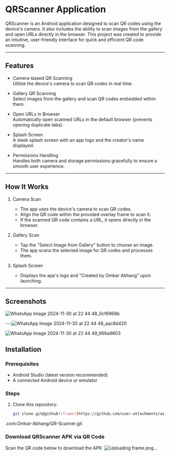 # QRScanner Application

QRScanner is an Android application designed to scan QR codes using the device's camera. It also includes the ability to scan images from the gallery and open URLs directly in the browser. 
This project was created to provide an intuitive, user-friendly interface for quick and efficient QR code scanning.

---

## Features
- Camera-based QR Scanning  
  Utilize the device's camera to scan QR codes in real time.
  
- Gallery QR Scanning  
  Select images from the gallery and scan QR codes embedded within them.
  
- Open URLs in Browser  
  Automatically open scanned URLs in the default browser (prevents opening duplicate tabs).
  
- Splash Screen  
  A sleek splash screen with an app logo and the creator's name displayed.

- Permissions Handling  
  Handles both camera and storage permissions gracefully to ensure a smooth user experience.

---

## How It Works
1. Camera Scan  
   - The app uses the device's camera to scan QR codes.  
   - Align the QR code within the provided overlay frame to scan it.  
   - If the scanned QR code contains a URL, it opens directly in the browser.

2. Gallery Scan  
   - Tap the "Select Image from Gallery" button to choose an image.  
   - The app scans the selected image for QR codes and processes them.  

3. Splash Screen 
   - Displays the app's logo and "Created by Omkar Abhang" upon launching.

---

## Screenshots

![WhatsApp Image 2024-11-30 at 22 44 48_0cf6968b](https://github.com/user-attachments/assets/c0ab14dc-a68f-40e8-8a92-bf93e14a90d1)

---![WhatsApp Image 2024-11-30 at 22 44 48_aac8d420](https://github.com/user-attachments/assets/1e09544d-b148-4400-b3d5-4a3f280986ad)

![WhatsApp Image 2024-11-30 at 22 44 49_966a9603](https://github.com/user-attachments/assets/d7a2e280-f1ad-476d-9180-dfe2c35386d3)

## Installation
### Prerequisites
- Android Studio (latest version recommended)
- A connected Android device or emulator

### Steps
1. Clone this repository:
   ```bash
   git clone git@github![frame](https://github.com/user-attachments/assets/d4d37933-2815-47e9-b885-908e321dc033)
.com:Omkar-Abhang/QR-Scanner.git


### Download QRScanner APK via QR Code

Scan the QR code below to download the APK:
![Uploading frame.png…]()


